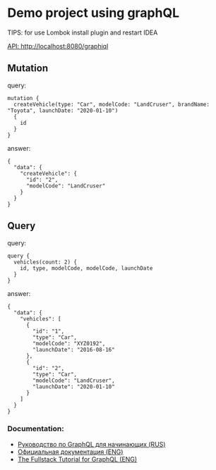 # Demo project using graphQL

TIPS: for use Lombok install plugin and restart IDEA

[API: http://localhost:8080/graphiql](http://localhost:8080/graphiql)

## Mutation
query:
```
mutation {
  createVehicle(type: "Car", modelCode: "LandCruser", brandName: "Toyota", launchDate: "2020-01-10")
  {
    id
  }
}
```
answer:
```
{
  "data": {
    "createVehicle": {
      "id": "2",
      "modelCode": "LandCruser"
    }
  }
}
```

## Query
query:
```
query {
  vehicles(count: 2) {
    id, type, modelCode, modelCode, launchDate
  }
}
```

answer:
```
{
  "data": {
    "vehicles": [
      {
        "id": "1",
        "type": "Car",
        "modelCode": "XYZ0192",
        "launchDate": "2016-08-16"
      },
      {
        "id": "2",
        "type": "Car",
        "modelCode": "LandCruser",
        "launchDate": "2020-01-10"
      }
    ]
  }
}
```

### Documentation:
* [Руководство по GraphQL для начинающих (RUS)](https://tproger.ru/translations/graphql-beginners-guide/)
* [Официальная документация (ENG)](https://graphql.org/learn/)
* [The Fullstack Tutorial for GraphQL (ENG)](https://www.howtographql.com/)